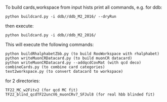 To build cards,workspace from input hists print all commands, e.g. for ddb:
```
python buildcard.py -i ddb//ddb_M2_2016/ --dryRun
```

then execute:
```
python buildcard.py -i ddb//ddb_M2_2016/
```

This will execute the following commands:
```
python buildRhalphabetZbb.py (to build RooWorkspace with rhalphabet)
python writeMuonCRDatacard.py (to build muonCR datacard)
python writeMuonCRDatacard.py --addqcdCovMat (with qcd deco)
combineCards.py (to combine card categories)
text2workspace.py (to convert datacard to workspace)
```

for 2 directories:
```
TF22_MC_w2Fitv2 (for qcd MC fit)
TF22_blind_qcdTF22uncV6_muonCRv7_SFJul8 (for real hbb blinded fit)
```

